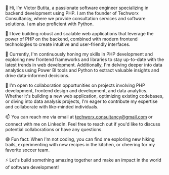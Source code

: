 
👋 Hi, I’m Victor Butita, a passionate software engineer specializing in backend development using PHP. I am the founder of Techworx Consultancy, where we provide consultation services and software solutions. I am also proficient with Python.

👀 I love building robust and scalable web applications that leverage the power of PHP on the backend, combined with modern frontend technologies to create intuitive and user-friendly interfaces.

🌱 Currently, I'm continuously honing my skills in PHP development and exploring new frontend frameworks and libraries to stay up-to-date with the latest trends in web development. Additionally, I'm delving deeper into data analytics using Power BI tools and Python to extract valuable insights and drive data-informed decisions.

💼 I'm open to collaboration opportunities on projects involving PHP development, frontend design and development, and data analytics. Whether it's building a new web application, optimizing existing codebases, or diving into data analysis projects, I'm eager to contribute my expertise and collaborate with like-minded individuals.

📫 You can reach me via email at techworx.consultancy@gmail.com or connect with me on LinkedIn. Feel free to reach out if you'd like to discuss potential collaborations or have any questions.

😄 Fun fact: When I'm not coding, you can find me exploring new hiking trails, experimenting with new recipes in the kitchen, or cheering for my favorite soccer team.

⚡ Let's build something amazing together and make an impact in the world of software development!
